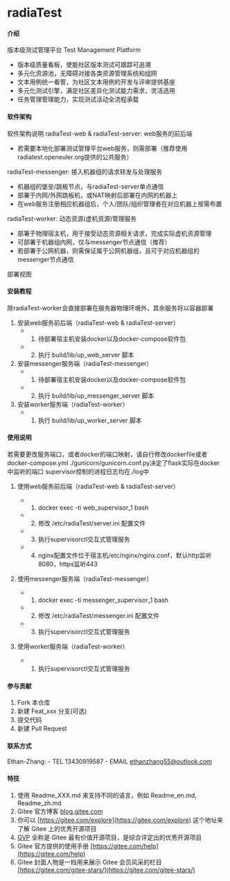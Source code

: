 # radiaTest

#### 介绍
版本级测试管理平台 Test Management Platform

- 版本级质量看板，使能社区版本测试可跟踪可追溯
- 多元化资源池，无障碍对接各类资源管理系统和组网
- 文本用例统一看管，为社区文本用例的开发与评审提供基座
- 多元化测试引擎，满足社区差异化测试能力需求，灵活选用
- 任务管理管理能力，实现测试活动全流程承载

#### 软件架构
软件架构说明
radiaTest-web & radiaTest-server: web服务的前后端
- 若需要本地化部署测试管理平台web服务，则需部署（推荐使用radiatest.openeuler.org提供的公共服务）

radiaTest-messenger: 接入机器组的请求转发与处理服务
- 机器组的堡垒/跳板节点，与radiaTest-server单点通信
- 部署于内网/外网跳板机，或NAT映射后部署在内网的机器上
- 在web服务注册相应机器组后，个人/团队/组织管理者在对应机器上按需布置

radiaTest-worker: 动态资源(虚机资源)管理服务
- 部署于物理宿主机，用于接受动态资源相关请求，完成实际虚机资源管理
- 可部署于机器组内网，仅与messenger节点通信（推荐）
- 若部署于公网机器，则需保证属于公网机器组，且可于对应机器组的messenger节点通信

部署视图


#### 安装教程
除radiaTest-worker会直接部署在服务器物理环境外，其余服务将以容器部署

1.  安装web服务前后端（radiaTest-web & radiaTest-server）
    - 1) 待部署宿主机安装docker以及docker-compose软件包
    - 2) 执行 build/lib/up_web_server 脚本
2.  安装messenger服务端（radiaTest-messenger）
    - 1) 待部署宿主机安装docker以及docker-compose软件包
    - 2) 执行 build/lib/up_messenger_server 脚本
3.  安装worker服务端（radiaTest-worker）
    - 1) 执行 build/lib/up_worker_server 脚本

#### 使用说明
若需要更改服务端口，或者docker的端口映射，请自行修改dockerfile或者docker-compose.yml
./gunicorn/gunicorn.conf.py决定了flask实际在docker中监听的端口
supervisor控制的进程日志均在./log中

1.  使用web服务前后端（radiaTest-web & radiaTest-server）
    - 1) docker exec -ti web_supervisor_1 bash
    - 2) 修改 /etc/radiaTest/server.ini 配置文件
    - 3) 执行supervisorctl交互式管理服务
    - 4) nginx配置文件位于宿主机/etc/nginx/nginx.conf，默认http监听8080，https监听443

2.  使用messenger服务端（radiaTest-messenger）
    - 1) docker exec -ti messenger_supervisor_1 bash
    - 2) 修改 /etc/radiaTest/messenger.ini 配置文件
    - 3) 执行supervisorctl交互式管理服务

3.  使用worker服务端（radiaTest-worker）
    - 1) 执行supervisorctl交互式管理服务

#### 参与贡献

1.  Fork 本仓库
2.  新建 Feat_xxx 分支(可选)
3.  提交代码
4.  新建 Pull Request

#### 联系方式

Ethan-Zhang:
    - TEL   13430919587
    - EMAIL ethanzhang55@outlook.com

#### 特技

1.  使用 Readme\_XXX.md 来支持不同的语言，例如 Readme\_en.md, Readme\_zh.md
2.  Gitee 官方博客 [blog.gitee.com](https://blog.gitee.com)
3.  你可以 [https://gitee.com/explore](https://gitee.com/explore) 这个地址来了解 Gitee 上的优秀开源项目
4.  [GVP](https://gitee.com/gvp) 全称是 Gitee 最有价值开源项目，是综合评定出的优秀开源项目
5.  Gitee 官方提供的使用手册 [https://gitee.com/help](https://gitee.com/help)
6.  Gitee 封面人物是一档用来展示 Gitee 会员风采的栏目 [https://gitee.com/gitee-stars/](https://gitee.com/gitee-stars/)
